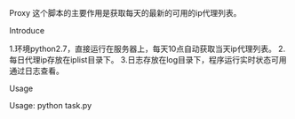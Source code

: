 Proxy
这个脚本的主要作用是获取每天的最新的可用的ip代理列表。


Introduce

1.环境python2.7，直接运行在服务器上，每天10点自动获取当天ip代理列表。
2.每日代理ip存放在iplist目录下。
3.日志存放在log目录下，程序运行实时状态可用通过日志查看。

Usage

Usage: python task.py